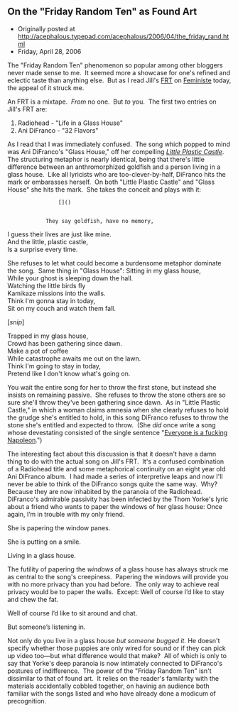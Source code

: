 ## On the "Friday Random Ten" as Found Art

 * Originally posted at http://acephalous.typepad.com/acephalous/2006/04/the_friday_rand.html
 * Friday, April 28, 2006



The "Friday Random Ten" phenomenon so popular among other bloggers never made sense to me.  It seemed more a showcase for one's refined and eclectic taste than anything else.  But as I read Jill's [FRT](http://www.feministe.us/blog/archives/2006/04/28/friday-random-ten-15/) on [Feministe](http://www.feministe.us/) today, the appeal of it struck me.

An FRT is a mixtape.  _From_ no one.  But _to_ you.  The first two entries on Jill's FRT are:

1.  Radiohead - "Life in a Glass House"
2.  Ani DiFranco - "32 Flavors"

As I read that I was immediately confused.  The song which popped to mind was Ani DiFranco's "Glass House," off her compelling [_Little Plastic Castle_](http://www.amazon.com/exec/obidos/ASIN/B0000058MY/diesekoschmar-20).  The structuring metaphor is nearly identical, being that there's little difference between an anthromorphized goldfish and a person living in a glass house.  Like all lyricists who are too-clever-by-half, DiFranco hits the mark or embarasses herself.  On both "Little Plastic Castle" and "Glass House" she hits the mark.  She takes the conceit and plays with it:

		

					[]()
			

				They say goldfish, have no memory,  
I guess their lives are just like mine.   
And the little, plastic castle,  
Is a surprise every time.

She refuses to let what could become a burdensome metaphor dominate the song.  Same thing in "Glass House":
Sitting in my glass house,  
While your ghost is sleeping down the hall.  
Watching the little birds fly  
Kamikaze missions into the walls.  
Think I'm gonna stay in today,  
Sit on my couch and watch them fall.

[_snip_]

Trapped in my glass house,  
Crowd has been gathering since dawn.  
Make a pot of coffee  
While catastrophe awaits me out on the lawn.  
Think I'm going to stay in today,  
Pretend like I don't know what's going on.

You
wait the entire song for her to throw the first stone, but instead she
insists on remaining passive.  She refuses to throw the stone others
are so sure she'll throw they've been gathering since dawn.  As in
"Little Plastic Castle," in which a woman claims amnesia when she
clearly refuses to hold the grudge she's entitled to hold, in this song
DiFranco refuses to throw the stone she's entitled and expected to
throw.  (She _did_ once write a song whose devestating consisted of the single sentence "[Everyone is a fucking Napoleon](http://www.danah.org/ani/Dilate/Napoleon.html).")  

The interesting fact about this discussion is that it doesn't have a
damn thing to do with the actual song on Jill's FRT.  It's a confused
combination of a Radiohead title and some metaphorical continuity on an
eight year old Ani DiFranco album.  I had made a series of interpretive
leaps and now I'll never be able to think of the DiFranco songs quite
the same way.  Why?  Because they are now inhabited by the paranoia of
the Radiohead.  DiFranco's admirable passivity has been infected by the
Thom Yorke's lyric about a friend who wants to paper the windows of her
glass house:
Once again, I’m in trouble with my only friend.  

She is papering the window panes.  

She is putting on a smile.  

Living in a glass house.

The futility of papering the _windows_ of
a glass house has always struck me as central to the song's
creepiness.  Papering the windows will provide you with no more privacy
than you had before.  The only way to achieve real privacy would be to
paper the walls.  Except:
Well of course I’d like to stay and chew the fat.  

Well of course I’d like to sit around and chat.  

But someone’s listening in.

Not only do you live in a glass house _but_ _someone bugged it._ He
doesn't specify whether those puppies are only wired for sound or if
they can pick up video too—but what difference would that make?  All of
which is only to say that Yorke's deep paranoia is now intimately
connected to DiFranco's postures of indifference.  The power of the
"Friday Random Ten" isn't dissimilar to that of found art.  It relies
on the reader's familarity with the materials accidentally cobbled
together, on havinig an audience both familiar with the songs listed
and who have already done a modicum of precognition.  

			
